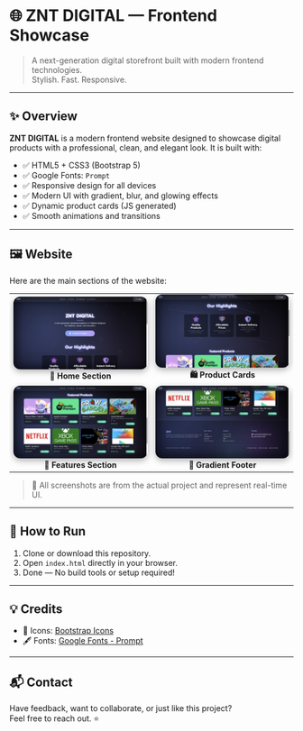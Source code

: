 # 🌐 ZNT DIGITAL — Frontend Showcase

> A next-generation digital storefront built with modern frontend technologies.  
> Stylish. Fast. Responsive.

---

## ✨ Overview

**ZNT DIGITAL** is a modern frontend website designed to showcase digital products with a professional, clean, and elegant look. It is built with:

- ✅ HTML5 + CSS3 (Bootstrap 5)
- ✅ Google Fonts: `Prompt`
- ✅ Responsive design for all devices
- ✅ Modern UI with gradient, blur, and glowing effects
- ✅ Dynamic product cards (JS generated)
- ✅ Smooth animations and transitions

---

## 🖼️ Website 

Here are the main sections of the website:

<table>
  <tr>
    <td align="center" width="50%">
      <img src="/screenshot/1.png" alt="Hero Section" style="width: 100%; border-radius: 12px; box-shadow: 0 4px 12px rgba(0,0,0,0.3);" />
      <br /><strong>🔹 Home Section</strong>
    </td>
    <td align="center" width="50%">
      <img src="/screenshot/2.png" alt="Product Cards" style="width: 100%; border-radius: 12px; box-shadow: 0 4px 12px rgba(0,0,0,0.3);" />
      <br /><strong>🛍️ Product Cards</strong>
    </td>
  </tr>
  <tr>
    <td align="center" width="50%">
      <img src="/screenshot/3.png" alt="Features Section" style="width: 100%; border-radius: 12px; box-shadow: 0 4px 12px rgba(0,0,0,0.3);" />
      <br /><strong>🚀 Features Section</strong>
    </td>
    <td align="center" width="50%">
      <img src="/screenshot/4.png" alt="Footer" style="width: 100%; border-radius: 12px; box-shadow: 0 4px 12px rgba(0,0,0,0.3);" />
      <br /><strong>🌈 Gradient Footer</strong>
    </td>
  </tr>
</table>

> 📌 All screenshots are from the actual project and represent real-time UI.

---

## 🚀 How to Run

1. Clone or download this repository.
2. Open `index.html` directly in your browser.
3. Done — No build tools or setup required!

---

## 💡 Credits

- 🎨 Icons: [Bootstrap Icons](https://icons.getbootstrap.com/)
- 🖋 Fonts: [Google Fonts - Prompt](https://fonts.google.com/specimen/Prompt)

---

## 📬 Contact

Have feedback, want to collaborate, or just like this project?  
Feel free to reach out. ⭐
